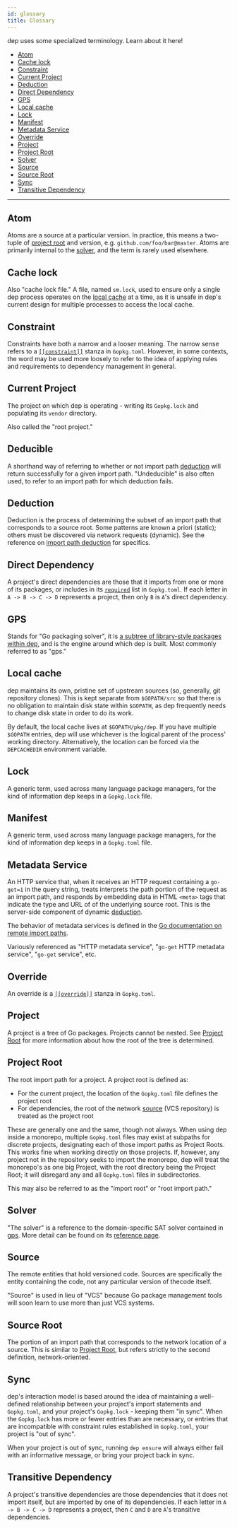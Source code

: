 ```yaml
---
id: glossary
title: Glossary
---
```


dep uses some specialized terminology. Learn about it here!

* [Atom](#atom)
* [Cache lock](#cache-lock)
* [Constraint](#constraint)
* [Current Project](#current-project)
* [Deduction](#deduction)
* [Direct Dependency](#direct-dependency)
* [GPS](#gps)
* [Local cache](#local-cache)
* [Lock](#lock)
* [Manifest](#manifest)
* [Metadata Service](#metadata-service)
* [Override](#override)
* [Project](#project)
* [Project Root](#project-root)
* [Solver](#solver)
* [Source](#source)
* [Source Root](#source-root)
* [Sync](#sync)
* [Transitive Dependency](#transitive-dependency)

---

## Atom

Atoms are a source at a particular version. In practice, this means a two-tuple of [project root](#project-root) and version, e.g. `github.com/foo/bar@master`. Atoms are primarily internal to the [solver](#solver), and the term is rarely used elsewhere.

## Cache lock

Also "cache lock file." A file, named `sm.lock`, used to ensure only a single dep process operates on the [local cache](#local-cache) at a time, as it is unsafe in dep's current design for multiple processes to access the local cache.

## Constraint

Constraints have both a narrow and a looser meaning. The narrow sense refers to a [`[[constraint]]`](Gopkg.toml.md#constraint) stanza in `Gopkg.toml`. However, in some contexts, the word may be used more loosely to refer to the idea of applying rules and requirements to dependency management in general.

## Current Project

The project on which dep is operating - writing its `Gopkg.lock` and populating its `vendor` directory.

Also called the "root project."

## Deducible

A shorthand way of referring to whether or not import path [deduction](#deduction) will return successfully for a given import path. "Undeducible" is also often used, to refer to an import path for which deduction fails.

## Deduction

Deduction is the process of determining the subset of an import path that corresponds to a source root. Some patterns are known a priori (static); others must be discovered via network requests (dynamic). See the reference on [import path deduction](deduction.md) for specifics.

## Direct Dependency

A project's direct dependencies are those that it imports from one or more of its packages, or includes in its [`required`](Gopkg.toml.md#required) list in `Gopkg.toml`. If each letter in `A -> B -> C -> D` represents a project, then only `B` is  `A`'s direct dependency.

## GPS

Stands for "Go packaging solver", it is [a subtree of library-style packages within dep](https://godoc.org/github.com/golang/dep/gps), and is the engine around which dep is built. Most commonly referred to as "gps." 

## Local cache

dep maintains its own, pristine set of upstream sources (so, generally, git repository clones). This is kept separate from `$GOPATH/src` so that there is no obligation to maintain disk state within `$GOPATH`, as dep frequently needs to change disk state in order to do its work.

By default, the local cache lives at `$GOPATH/pkg/dep`. If you have multiple `$GOPATH` entries, dep will use whichever is the logical parent of the process' working directory. Alternatively, the location can be forced via the `DEPCACHEDIR` environment variable.

## Lock

A generic term, used across many language package managers, for the kind of information dep keeps in a `Gopkg.lock` file.

## Manifest

A generic term, used across many language package managers, for the kind of information dep keeps in a `Gopkg.toml` file.

## Metadata Service

An HTTP service that, when it receives an HTTP request containing a `go-get=1` in the query string, treats interprets the path portion of the request as an import path, and responds by embedding data in HTML `<meta>` tags that indicate the type and URL of of the underlying source root. This is the server-side component of dynamic [deduction](#deduction).

The behavior of metadata services is defined in the [Go documentation on remote import paths](https://golang.org/cmd/go/#hdr-Remote_import_paths).

Variously referenced as "HTTP metadata service", "`go-get` HTTP metadata service", "`go-get` service", etc.

## Override

An override is a [`[[override]]`](Gopkg.toml.md#override) stanza in `Gopkg.toml`. 

## Project

A project is a tree of Go packages. Projects cannot be nested. See [Project Root](#project-root) for more information about how the root of the tree is determined.

## Project Root

The root import path for a project. A project root is defined as:

* For the current project, the location of the `Gopkg.toml` file defines the project root
* For dependencies, the root of the network [source](#source) (VCS repository) is treated as the project root

These are generally one and the same, though not always. When using dep inside a monorepo, multiple `Gopkg.toml` files may exist at subpaths for discrete projects, designating each of those import paths as Project Roots. This works fine when working directly on those projects. If, however, any project not in the repository seeks to import the monorepo, dep will treat the monorepo's as one big Project, with the root directory being the Project Root; it will disregard any and all  `Gopkg.toml` files in subdirectories.

This may also be referred to as the "import root" or "root import path."

## Solver

"The solver" is a reference to the domain-specific SAT solver contained in [gps](#gps). More detail can be found on its [reference page](the-solver.md).

## Source

The remote entities that hold versioned code. Sources are specifically the entity containing the code, not any particular version of thecode itself.

"Source" is used in lieu of "VCS" because Go package management tools will soon learn to use more than just VCS systems.

## Source Root

The portion of an import path that corresponds to the network location of a source. This is similar to [Project Root](#project-root), but refers strictly to the second definition, network-oriented.

## Sync

dep's interaction model is based around the idea of maintaining a well-defined relationship between your project's import statements and `Gopkg.toml`, and your project's `Gopkg.lock` - keeping them "in sync". When the `Gopkg.lock` has more or fewer entries than are necessary, or entries that are incompatible with constraint rules established in `Gopkg.toml`, your project is "out of sync".

When your project is out of sync, running `dep ensure` will always either fail with an informative message, or bring your project back in sync.

## Transitive Dependency

A project's transitive dependencies are those dependencies that it does not import itself, but are imported by one of its dependencies. If each letter in `A -> B -> C -> D` represents a project, then `C` and `D` are  `A`'s transitive dependencies.